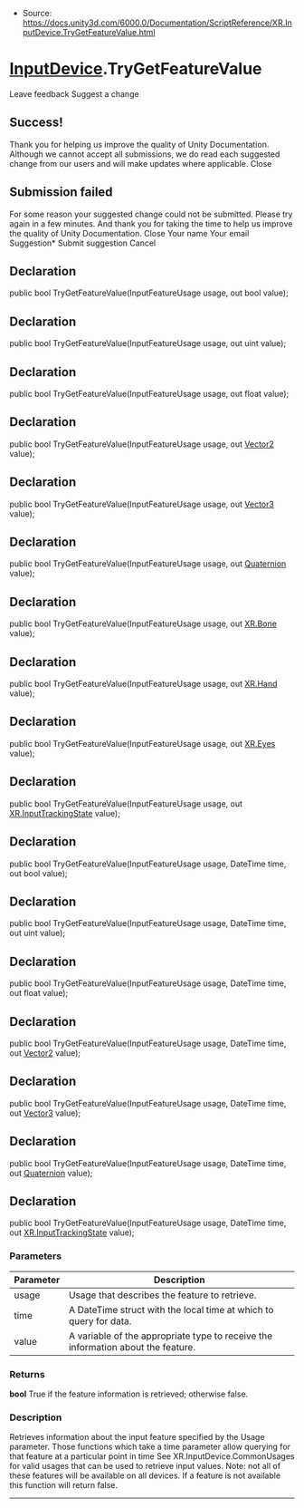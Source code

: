 * Source: https://docs.unity3d.com/6000.0/Documentation/ScriptReference/XR.InputDevice.TryGetFeatureValue.html

#  [InputDevice](https://docs.unity3d.com/6000.0/Documentation/ScriptReference/XR.InputDevice.html).TryGetFeatureValue
Leave feedback
Suggest a change
## Success!
Thank you for helping us improve the quality of Unity Documentation. Although we cannot accept all submissions, we do read each suggested change from our users and will make updates where applicable.
Close
## Submission failed
For some reason your suggested change could not be submitted. Please <a>try again</a> in a few minutes. And thank you for taking the time to help us improve the quality of Unity Documentation.
Close
Your name Your email Suggestion* Submit suggestion
Cancel
## Declaration
public bool TryGetFeatureValue(InputFeatureUsage<bool> usage, out bool value); 
## Declaration
public bool TryGetFeatureValue(InputFeatureUsage<uint> usage, out uint value); 
## Declaration
public bool TryGetFeatureValue(InputFeatureUsage<float> usage, out float value); 
## Declaration
public bool TryGetFeatureValue(InputFeatureUsage<Vector2> usage, out [Vector2](https://docs.unity3d.com/6000.0/Documentation/ScriptReference/Vector2.html) value); 
## Declaration
public bool TryGetFeatureValue(InputFeatureUsage<Vector3> usage, out [Vector3](https://docs.unity3d.com/6000.0/Documentation/ScriptReference/Vector3.html) value); 
## Declaration
public bool TryGetFeatureValue(InputFeatureUsage<Quaternion> usage, out [Quaternion](https://docs.unity3d.com/6000.0/Documentation/ScriptReference/Quaternion.html) value); 
## Declaration
public bool TryGetFeatureValue(InputFeatureUsage<Bone> usage, out [XR.Bone](https://docs.unity3d.com/6000.0/Documentation/ScriptReference/XR.Bone.html) value); 
## Declaration
public bool TryGetFeatureValue(InputFeatureUsage<Hand> usage, out [XR.Hand](https://docs.unity3d.com/6000.0/Documentation/ScriptReference/XR.Hand.html) value); 
## Declaration
public bool TryGetFeatureValue(InputFeatureUsage<Eyes> usage, out [XR.Eyes](https://docs.unity3d.com/6000.0/Documentation/ScriptReference/XR.Eyes.html) value); 
## Declaration
public bool TryGetFeatureValue(InputFeatureUsage<InputTrackingState> usage, out [XR.InputTrackingState](https://docs.unity3d.com/6000.0/Documentation/ScriptReference/XR.InputTrackingState.html) value); 
## Declaration
public bool TryGetFeatureValue(InputFeatureUsage<bool> usage, DateTime time, out bool value); 
## Declaration
public bool TryGetFeatureValue(InputFeatureUsage<uint> usage, DateTime time, out uint value); 
## Declaration
public bool TryGetFeatureValue(InputFeatureUsage<float> usage, DateTime time, out float value); 
## Declaration
public bool TryGetFeatureValue(InputFeatureUsage<Vector2> usage, DateTime time, out [Vector2](https://docs.unity3d.com/6000.0/Documentation/ScriptReference/Vector2.html) value); 
## Declaration
public bool TryGetFeatureValue(InputFeatureUsage<Vector3> usage, DateTime time, out [Vector3](https://docs.unity3d.com/6000.0/Documentation/ScriptReference/Vector3.html) value); 
## Declaration
public bool TryGetFeatureValue(InputFeatureUsage<Quaternion> usage, DateTime time, out [Quaternion](https://docs.unity3d.com/6000.0/Documentation/ScriptReference/Quaternion.html) value); 
## Declaration
public bool TryGetFeatureValue(InputFeatureUsage<InputTrackingState> usage, DateTime time, out [XR.InputTrackingState](https://docs.unity3d.com/6000.0/Documentation/ScriptReference/XR.InputTrackingState.html) value); 
### Parameters
Parameter | Description  
---|---  
usage | Usage that describes the feature to retrieve.  
time | A DateTime struct with the local time at which to query for data.  
value | A variable of the appropriate type to receive the information about the feature.  
### Returns
**bool** True if the feature information is retrieved; otherwise false. 
### Description
Retrieves information about the input feature specified by the Usage parameter. Those functions which take a time parameter allow querying for that feature at a particular point in time
See XR.InputDevice.CommonUsages for valid usages that can be used to retrieve input values. Note: not all of these features will be available on all devices. If a feature is not available this function will return false.
* * *
